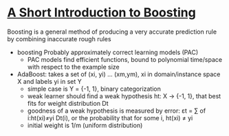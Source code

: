 # [A Short Introduction to Boosting](https://cseweb.ucsd.edu/~yfreund/papers/IntroToBoosting.pdf)
Boosting is a general method of producing a very accurate prediction rule by combining inaccurate rough rules
- boosting Probably approximately correct learning models (PAC)
  - PAC models find efficient functions, bound to polynomial time/space with respect to the example size
- AdaBoost: takes a set of (xi, yi) ... (xm,ym), xi in domain/instance space X and labels yi in set Y
  - simple case is Y = {-1, 1}, binary categorization
  - weak learner should find a weak hypothesis ht: X -> {-1, 1}, that best fits for weight distribution Dt
  - goodness of a weak hypothesis is measured by error: &epsilon;t = ∑ of i:ht(xi)≠yi Dt(i), or the probability that for some i, ht(xi) ≠ yi
  - initial weight is 1/m (uniform distribution)
  

